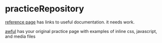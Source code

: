 # practiceRepository

[reference page](./reference.md) has links to useful documentation. it needs work.

[awful](./awful.html) has your original practice page with examples of inline css, javascript, and media files
